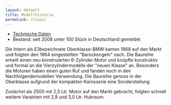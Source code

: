 ```yaml
---
layout: default
title: Modellhistorie
permalink: /class/
---
```


* [Technische Daten](https://de.wikipedia.org/wiki/BMW_E3#Motoren)
* Bestand: seit 2008 unter 100 Stück in Deutschland gemeldet


Die Intern als E3bezeichnete Oberklasse-BMW kamen 1968 auf den Markt und folgten den 1964 eingestellten "Barockengeln" nach. Die Baureihe erheilt einen neu konstruierten 6-Zylinder Motor und knüpfte konstruktiv und formal an die Vierzylindermodelle der "neuen Klasse" an. Besonders die Motoren haben einen guten Ruf und fanden noch in den Nachfolgendemodellen Verwendung. Die Baureihe genoss in der Oberklasse aufgrund der kompakten Karosserie eine Sonderstellung.

Zunächst als 2500 mit 2,5 Ltr. Motor auf den Markt gebracht, folgten schnell weitere Varainten mit 2,8 und 3,0 Ltr. Hubraum.
